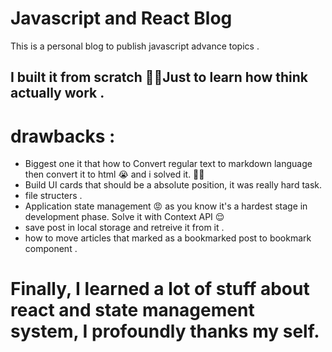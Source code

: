 # Javascript and React Blog

This is a personal blog to publish javascript advance topics .

## I built it from scratch ✌🏻Just to learn how think actually work .

# drawbacks :

- Biggest one it that how to Convert regular text to markdown language then convert it to html 😭 and i solved it. 👍🏻
- Build UI cards that should be a absolute position, it was really hard task.
- file structers .
- Application state management 😡 as you know it's a hardest stage in development phase. Solve it with Context API 😌
- save post in local storage and retreive it from it .
- how to move articles that marked as a bookmarked post to bookmark component .

# Finally, I learned a lot of stuff about react and state management system, I profoundly thanks my self.
